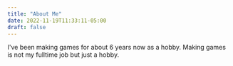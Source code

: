 ```yaml
---
title: "About Me"
date: 2022-11-19T11:33:11-05:00
draft: false
---
```

I've been making games for about 6 years now as a hobby. Making games is not my fulltime job but just a hobby.